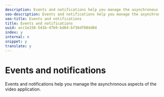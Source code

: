 ```yaml
---
description: Events and notifications help you manage the asynchronous aspects of the video application.
seo-description: Events and notifications help you manage the asynchronous aspects of the video application.
seo-title: Events and notifications
title: Events and notifications
uuid: acc1e158-541b-47b9-bd64-bf36df084d04
index: y
internal: n
snippet: y
translate: y
---
```


# Events and notifications

Events and notifications help you manage the asynchronous aspects of the video application.

